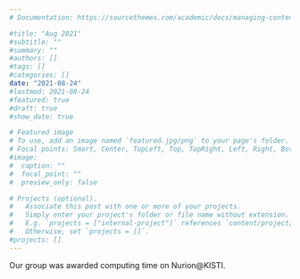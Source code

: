 ```yaml
---
# Documentation: https://sourcethemes.com/academic/docs/managing-content/

#title: "Aug 2021"
#subtitle: ""
#summary: ""
#authors: []
#tags: []
#categories: []
date: "2021-08-24"
#lastmod: 2021-08-24
#featured: true
#draft: true
#show_date: true

# Featured image
# To use, add an image named `featured.jpg/png` to your page's folder.
# Focal points: Smart, Center, TopLeft, Top, TopRight, Left, Right, BottomLeft, Bottom, BottomRight.
#image:
#  caption: ""
#  focal_point: ""
#  preview_only: false

# Projects (optional).
#   Associate this post with one or more of your projects.
#   Simply enter your project's folder or file name without extension.
#   E.g. `projects = ["internal-project"]` references `content/project/deep-learning/index.md`.
#   Otherwise, set `projects = []`.
#projects: []
---
```


Our group was awarded computing time on Nurion@KISTI. 

